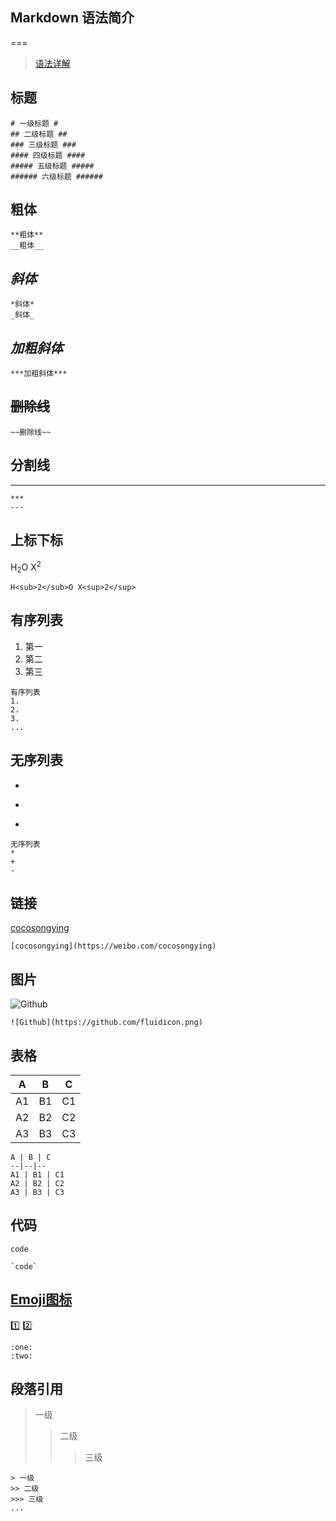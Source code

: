 ## Markdown 语法简介
===
>[语法详解](https://guides.github.com/features/mastering-markdown/)

## 标题
```
# 一级标题 #
## 二级标题 ##
### 三级标题 ###
#### 四级标题 ####
##### 五级标题 #####
###### 六级标题 ######
```
## **粗体**
```
**粗体**
__粗体__
```
## *斜体*
```
*斜体*
_斜体_
```
## ***加粗斜体***
```
***加粗斜体***
```
## ~~删除线~~
```
~~删除线~~
```
## 分割线
_________

```
***
---
```
## 上标下标
H<sub>2</sub>O X<sup>2</sup>
```
H<sub>2</sub>O X<sup>2</sup>
```
## 有序列表
1. 第一
2. 第二
3. 第三

```
有序列表
1.
2.
3.
...
```
## 无序列表
*
+
-

```
无序列表
*
+
-
```
## 链接
[cocosongying](https://weibo.com/cocosongying)
```
[cocosongying](https://weibo.com/cocosongying)
```
## 图片
![Github](https://github.com/fluidicon.png)
```
![Github](https://github.com/fluidicon.png)
```
## 表格
A | B | C
--|--|--
A1 | B1 | C1
A2 | B2 | C2
A3 | B3 | C3
```
A | B | C
--|--|--
A1 | B1 | C1
A2 | B2 | C2
A3 | B3 | C3
```
## 代码
`code`
```
`code`
```
## [Emoji图标](https://www.webpagefx.com/tools/emoji-cheat-sheet/)
:one:
:two:
```
:one:
:two:
```
## 段落引用
> 一级
>> 二级
>>> 三级

```
> 一级
>> 二级
>>> 三级
...
```
